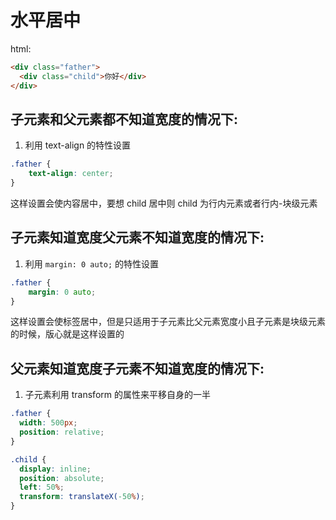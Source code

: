 # 水平居中

html:
```html
<div class="father">
  <div class="child">你好</div>
</div>
```

## 子元素和父元素都不知道宽度的情况下:

1. 利用 text-align 的特性设置

```css
.father {
    text-align: center;
}
```
这样设置会使内容居中，要想 child 居中则 child 为行内元素或者行内-块级元素

## 子元素知道宽度父元素不知道宽度的情况下:

1. 利用 `margin: 0 auto;` 的特性设置

```css
.father {
    margin: 0 auto;
}
```
这样设置会使标签居中，但是只适用于子元素比父元素宽度小且子元素是块级元素的时候，版心就是这样设置的


## 父元素知道宽度子元素不知道宽度的情况下:

1. 子元素利用 transform 的属性来平移自身的一半

```css
.father {
  width: 500px;
  position: relative;
}

.child {
  display: inline;
  position: absolute;
  left: 50%;
  transform: translateX(-50%);
}
```